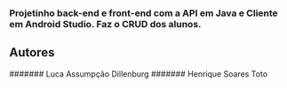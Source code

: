 ### Projetinho back-end e front-end com a API em Java e Cliente em Android Studio. Faz o CRUD dos alunos.

## Autores
####### Luca Assumpção Dillenburg
####### Henrique Soares Toto
